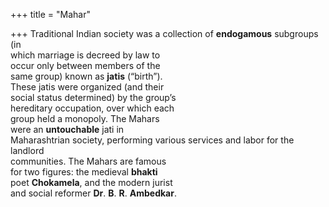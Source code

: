+++
title = "Mahar"

+++
Traditional Indian society was a collection of **endogamous** subgroups (in  
which marriage is decreed by law to  
occur only between members of the  
same group) known as **jatis** (“birth”).  
These jatis were organized (and their  
social status determined) by the group’s  
hereditary occupation, over which each  
group held a monopoly. The Mahars  
were an **untouchable** jati in  
Maharashtrian society, performing various services and labor for the landlord  
communities. The Mahars are famous  
for two figures: the medieval **bhakti**  
poet **Chokamela**, and the modern jurist  
and social reformer **Dr**. **B**. **R**. **Ambedkar**.